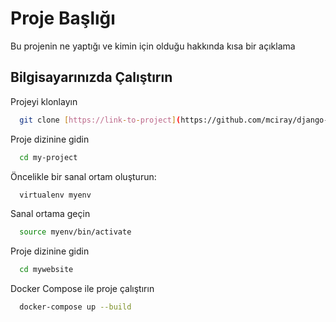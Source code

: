 

# Proje Başlığı

Bu projenin ne yaptığı ve kimin için olduğu hakkında kısa bir açıklama


## Bilgisayarınızda Çalıştırın

Projeyi klonlayın

```bash
  git clone [https://link-to-project](https://github.com/mciray/django-channels-chat.git)
```

Proje dizinine gidin

```bash
  cd my-project
```

Öncelikle bir sanal ortam oluşturun:

```bash
  virtualenv myenv
```

Sanal ortama geçin

```bash
  source myenv/bin/activate

```
Proje dizinine gidin
```bash
  cd mywebsite
```
Docker Compose ile proje çalıştırın

```bash
  docker-compose up --build

```


  
